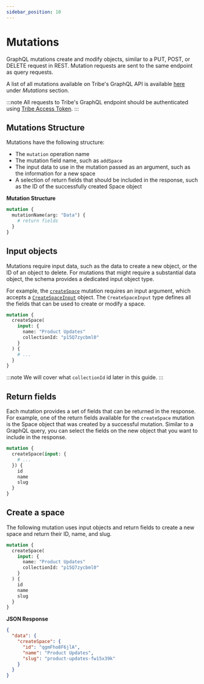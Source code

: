 ```yaml
---
sidebar_position: 10
---
```


# Mutations

GraphQL mutations create and modify objects, similar to a PUT, POST, or DELETE request in REST. Mutation requests are sent to the same endpoint as query requests.

A list of all mutations available on Tribe's GraphQL API is available [here](/docs/graphql/schema) under _Mutations_ section.

:::note
All requests to Tribe's GraphQL endpoint should be authenticated using [Tribe Access Token](/docs/guide/graphql/authentication/access-token).
:::

## Mutations Structure

Mutations have the following structure:

- The `mutation` operation name
- The mutation field name, such as `addSpace`
- The input data to use in the mutation passed as an argument, such as the information for a new space
- A selection of return fields that should be included in the response, such as the ID of the successfully created Space object

**Mutation Structure**

```graphql title="POST https://api.tribe.so/graphql"
mutation {
  mutationName(arg: "Data") {
    # return fields
  }
}
```

## Input objects

Mutations require input data, such as the data to create a new object, or the ID of an object to delete. For mutations that might require a substantial data object, the schema provides a dedicated input object type.

For example, the [`createSpace`](/docs/graphql/mutations/create-space) mutation requires an input argument, which accepts a [`CreateSpaceInput`](/docs/graphql/inputs/create-space-input) object. The `CreateSpaceInput` type defines all the fields that can be used to create or modify a space.

```graphql title="POST https://api.tribe.so/graphql"
mutation {
  createSpace(
    input: {
      name: "Product Updates"
      collectionId: "p15Q7zycbml0"
    }
  ) {
    # ...
  }
}
```

:::note
We will cover what `collectionId` id later in this guide.
:::

## Return fields

Each mutation provides a set of fields that can be returned in the response. For example, one of the return fields available for the `createSpace` mutation is the Space object that was created by a successful mutation. Similar to a GraphQL query, you can select the fields on the new object that you want to include in the response.

```graphql title="POST https://api.tribe.so/graphql"
mutation {
  createSpace(input: {
    # ...
  }) {
    id
    name
    slug
  }
}
```

## Create a space

The following mutation uses input objects and return fields to create a new space and return their ID, name, and slug.

```graphql title="POST https://api.tribe.so/graphql"
mutation {
  createSpace(
    input: {
      name: "Product Updates"
      collectionId: "p15Q7zycbml0"
    }
  ) {
    id
    name
    slug
  }
}
```

**JSON Response**

```json
{
  "data": {
    "createSpace": {
      "id": "qgmFho8F6jlA",
      "name": "Product Updates",
      "slug": "product-updates-fw15x39k"
    }
  }
}
```
